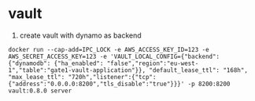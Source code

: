 # vault

1. create vault with dynamo as backend

```docker run --cap-add=IPC_LOCK -e AWS_ACCESS_KEY_ID=123 -e AWS_SECRET_ACCESS_KEY=123 -e 'VAULT_LOCAL_CONFIG={"backend": {"dynamodb": {"ha_enabled": "false","region":"eu-west-1","table":"gate1-vault-application"}}, "default_lease_ttl": "168h", "max_lease_ttl": "720h","listener":{"tcp":{"address":"0.0.0.0:8200","tls_disable":"true"}}}' -p 8200:8200 vault:0.8.0 server```
